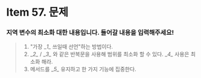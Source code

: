 # Item 57. 문제
### 지역 변수의 최소화 대한 내용입니다. 들어갈 내용을 입력해주세요!
> 1. "가장 \__1\__ 쓰일때 선언"하는 방법이다.
> 2. \__2\__ / \__3\__ 와 같은 반복문을 사용해 범위를 최소화 할 수 있다. \__4\__ 사용은 최소화 해라. 
> 3. 메서드를 \__5\__ 유지하고 한 가지 기능에 집중한다.
